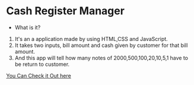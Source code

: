 # Cash Register Manager

* What is it?
1. It's an a application made by using HTML,CSS and JavaScript.
2. It takes two inputs, bill amount and cash given by customer for that bill amount.
3. And this app will tell how many notes of 2000,500,100,20,10,5,1 have to be return to customer.
 
[You Can Check it Out here](https://cash-register-mk10-lvl0.netlify.app/)